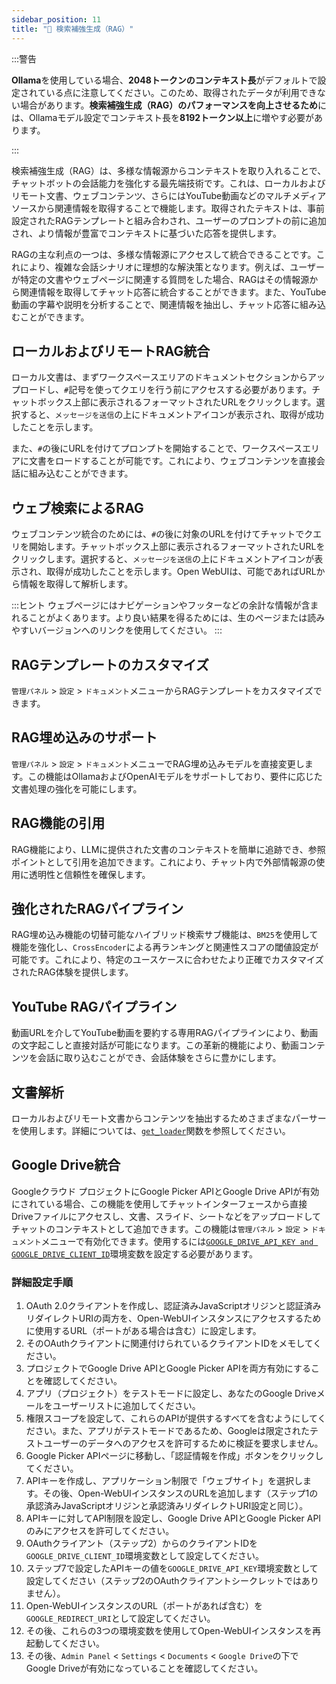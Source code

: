 ```yaml
---
sidebar_position: 11
title: "🔎 検索補強生成（RAG）"
---
```


:::警告

**Ollama**を使用している場合、**2048トークンのコンテキスト長**がデフォルトで設定されている点に注意してください。このため、取得されたデータが利用できない場合があります。**検索補強生成（RAG）のパフォーマンスを向上させるため**には、Ollamaモデル設定でコンテキスト長を**8192トークン以上**に増やす必要があります。

:::


検索補強生成（RAG）は、多様な情報源からコンテキストを取り入れることで、チャットボットの会話能力を強化する最先端技術です。これは、ローカルおよびリモート文書、ウェブコンテンツ、さらにはYouTube動画などのマルチメディアソースから関連情報を取得することで機能します。取得されたテキストは、事前設定されたRAGテンプレートと組み合わされ、ユーザーのプロンプトの前に追加され、より情報が豊富でコンテキストに基づいた応答を提供します。

RAGの主な利点の一つは、多様な情報源にアクセスして統合できることです。これにより、複雑な会話シナリオに理想的な解決策となります。例えば、ユーザーが特定の文書やウェブページに関連する質問をした場合、RAGはその情報源から関連情報を取得してチャット応答に統合することができます。また、YouTube動画の字幕や説明を分析することで、関連情報を抽出し、チャット応答に組み込むことができます。




## ローカルおよびリモートRAG統合

ローカル文書は、まずワークスペースエリアのドキュメントセクションからアップロードし、`#`記号を使ってクエリを行う前にアクセスする必要があります。チャットボックス上部に表示されるフォーマットされたURLをクリックします。選択すると、`メッセージを送信`の上にドキュメントアイコンが表示され、取得が成功したことを示します。

また、`#`の後にURLを付けてプロンプトを開始することで、ワークスペースエリアに文書をロードすることが可能です。これにより、ウェブコンテンツを直接会話に組み込むことができます。

## ウェブ検索によるRAG

ウェブコンテンツ統合のためには、`#`の後に対象のURLを付けてチャットでクエリを開始します。チャットボックス上部に表示されるフォーマットされたURLをクリックします。選択すると、`メッセージを送信`の上にドキュメントアイコンが表示され、取得が成功したことを示します。Open WebUIは、可能であればURLから情報を取得して解析します。

:::ヒント
ウェブページにはナビゲーションやフッターなどの余計な情報が含まれることがよくあります。より良い結果を得るためには、生のページまたは読みやすいバージョンへのリンクを使用してください。
:::

## RAGテンプレートのカスタマイズ

`管理パネル` > `設定` > `ドキュメント`メニューからRAGテンプレートをカスタマイズできます。

## RAG埋め込みのサポート

`管理パネル` > `設定` > `ドキュメント`メニューでRAG埋め込みモデルを直接変更します。この機能はOllamaおよびOpenAIモデルをサポートしており、要件に応じた文書処理の強化を可能にします。

## RAG機能の引用

RAG機能により、LLMに提供された文書のコンテキストを簡単に追跡でき、参照ポイントとして引用を追加できます。これにより、チャット内で外部情報源の使用に透明性と信頼性を確保します。

## 強化されたRAGパイプライン

RAG埋め込み機能の切替可能なハイブリッド検索サブ機能は、`BM25`を使用して機能を強化し、`CrossEncoder`による再ランキングと関連性スコアの閾値設定が可能です。これにより、特定のユースケースに合わせたより正確でカスタマイズされたRAG体験を提供します。

## YouTube RAGパイプライン

動画URLを介してYouTube動画を要約する専用RAGパイプラインにより、動画の文字起こしと直接対話が可能になります。この革新的機能により、動画コンテンツを会話に取り込むことができ、会話体験をさらに豊かにします。

## 文書解析

ローカルおよびリモート文書からコンテンツを抽出するためさまざまなパーサーを使用します。詳細については、[`get_loader`](https://github.com/open-webui/open-webui/blob/2fa94956f4e500bf5c42263124c758d8613ee05e/backend/apps/rag/main.py#L328)関数を参照してください。

## Google Drive統合

Googleクラウド プロジェクトにGoogle Picker APIとGoogle Drive APIが有効にされている場合、この機能を使用してチャットインターフェースから直接Driveファイルにアクセスし、文書、スライド、シートなどをアップロードしてチャットのコンテキストとして追加できます。この機能は`管理パネル` > `設定` > `ドキュメント`メニューで有効化できます。使用するには[`GOOGLE_DRIVE_API_KEY and GOOGLE_DRIVE_CLIENT_ID`](https://github.com/open-webui/docs/blob/main/docs/getting-started/env-configuration.md)環境変数を設定する必要があります。

### 詳細設定手順
1. OAuth 2.0クライアントを作成し、認証済みJavaScriptオリジンと認証済みリダイレクトURIの両方を、Open-WebUIインスタンスにアクセスするために使用するURL（ポートがある場合は含む）に設定します。
1. そのOAuthクライアントに関連付けられているクライアントIDをメモしてください。
1. プロジェクトでGoogle Drive APIとGoogle Picker APIを両方有効にすることを確認してください。
1. アプリ（プロジェクト）をテストモードに設定し、あなたのGoogle Driveメールをユーザーリストに追加してください。
1. 権限スコープを設定して、これらのAPIが提供するすべてを含むようにしてください。また、アプリがテストモードであるため、Googleは限定されたテストユーザーのデータへのアクセスを許可するために検証を要求しません。
1. Google Picker APIページに移動し、「認証情報を作成」ボタンをクリックしてください。
1. APIキーを作成し、アプリケーション制限で「ウェブサイト」を選択します。その後、Open-WebUIインスタンスのURLを追加します（ステップ1の承認済みJavaScriptオリジンと承認済みリダイレクトURI設定と同じ）。
1. APIキーに対してAPI制限を設定し、Google Drive APIとGoogle Picker APIのみにアクセスを許可してください。
1. OAuthクライアント（ステップ2）からのクライアントIDを`GOOGLE_DRIVE_CLIENT_ID`環境変数として設定してください。
1. ステップ7で設定したAPIキーの値を`GOOGLE_DRIVE_API_KEY`環境変数として設定してください（ステップ2のOAuthクライアントシークレットではありません）。
1. Open-WebUIインスタンスのURL（ポートがあれば含む）を`GOOGLE_REDIRECT_URI`として設定してください。
1. その後、これらの3つの環境変数を使用してOpen-WebUIインスタンスを再起動してください。
1. その後、`Admin Panel` < `Settings` < `Documents` < `Google Drive`の下でGoogle Driveが有効になっていることを確認してください。
